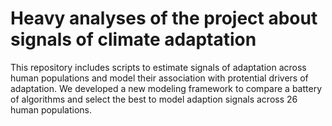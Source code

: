 # **Heavy analyses of the project about signals of climate adaptation**

This repository includes scripts to estimate signals of adaptation across human populations and model their association with protential drivers of adaptation. We developed a new modeling framework to compare a battery of algorithms and select the best to model adaption signals across 26 human populations.
